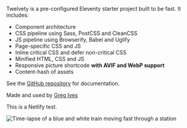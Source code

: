 Twelvety is a pre-configured Eleventy starter project built to be fast. It includes:

  - Component architecture
  - CSS pipeline using Sass, PostCSS and CleanCSS
  - JS pipeline using Browserify, Babel and Uglify
  - Page-specific CSS and JS
  - Inline critical CSS and defer non-critical CSS
  - Minified HTML, CSS and JS
  - Responsive picture shortcode **with AVIF and WebP support**
  - Content-hash of assets

See the [GitHub repository](https://github.com/gregives/twelvety) for documentation.

Made and used by [Greg Ives](https://gregives.co.uk)

This is a Netlify test.

<!-- Markdown images will automatically use the responsive picture shortcode -->
![Time-lapse of a blue and white train moving fast through a station](train.jpg)
